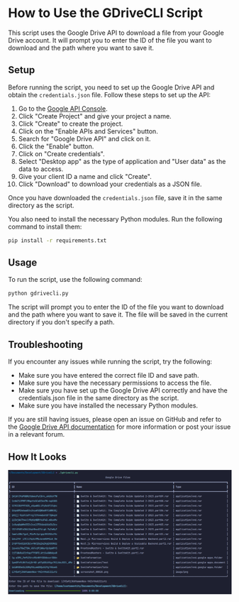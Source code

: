 # How to Use the GDriveCLI Script

This script uses the Google Drive API to download a file from your Google Drive account. It will prompt you to enter the ID of the file you want to download and the path where you want to save it.

## Setup

Before running the script, you need to set up the Google Drive API and obtain the `credentials.json` file. Follow these steps to set up the API:

1. Go to the [Google API Console](https://console.developers.google.com/).
2. Click "Create Project" and give your project a name.
3. Click "Create" to create the project.
4. Click on the "Enable APIs and Services" button.
5. Search for "Google Drive API" and click on it.
6. Click the "Enable" button.
7. Click on "Create credentials".
8. Select "Desktop app" as the type of application and "User data" as the data to access.
9. Give your client ID a name and click "Create".
10. Click "Download" to download your credentials as a JSON file.

Once you have downloaded the `credentials.json` file, save it in the same directory as the script.

You also need to install the necessary Python modules. Run the following command to install them:

```bash
pip install -r requirements.txt
```

## Usage

To run the script, use the following command:

```bash
python gdrivecli.py
```

The script will prompt you to enter the ID of the file you want to download and the path where you want to save it. The file will be saved in the current directory if you don't specify a path.

## Troubleshooting

If you encounter any issues while running the script, try the following:

- Make sure you have entered the correct file ID and save path.
- Make sure you have the necessary permissions to access the file.
- Make sure you have set up the Google Drive API correctly and have the credentials.json file in the same directory as the script.
- Make sure you have installed the necessary Python modules.

If you are still having issues, please open an issue on GitHub and refer to the [Google Drive API documentation](https://developers.google.com/drive) for more information or post your issue in a relevant forum.

## How It Looks

![GDriveCLI](result.png)